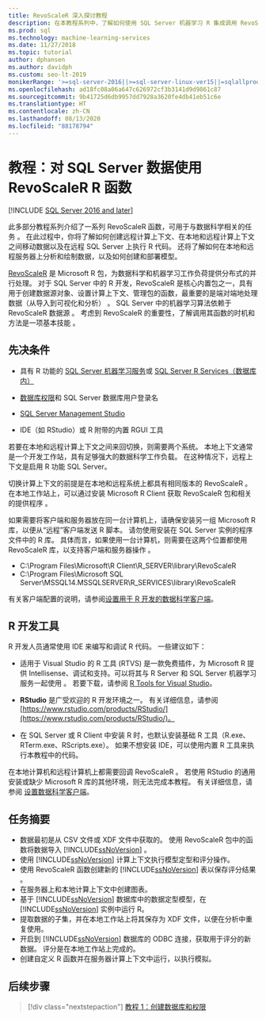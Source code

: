 ```yaml
---
title: RevoScaleR 深入探讨教程
description: 在本教程系列中，了解如何使用 SQL Server 机器学习 R 集成调用 RevoScaleR 函数。
ms.prod: sql
ms.technology: machine-learning-services
ms.date: 11/27/2018
ms.topic: tutorial
author: dphansen
ms.author: davidph
ms.custom: seo-lt-2019
monikerRange: '>=sql-server-2016||>=sql-server-linux-ver15||=sqlallproducts-allversions'
ms.openlocfilehash: ad18fc08a06a647c626972cf3b3141d9d9861c87
ms.sourcegitcommit: 9b41725d6db9957dd7928a3620fe4db41eb51c6e
ms.translationtype: HT
ms.contentlocale: zh-CN
ms.lasthandoff: 08/13/2020
ms.locfileid: "88178794"
---
```

# <a name="tutorial-use-revoscaler-r-functions-with-sql-server-data"></a>教程：对 SQL Server 数据使用 RevoScaleR R 函数
[!INCLUDE [SQL Server 2016 and later](../../includes/applies-to-version/sqlserver2016.md)]

此多部分教程系列介绍了一系列 RevoScaleR 函数，可用于与数据科学相关的任务  。 在此过程中，你将了解如何创建远程计算上下文、在本地和远程计算上下文之间移动数据以及在远程 SQL Server 上执行 R 代码。 还将了解如何在本地和远程服务器上分析和绘制数据，以及如何创建和部署模型。

[RevoScaleR](https://docs.microsoft.com/machine-learning-server/r-reference/revoscaler/revoscaler) 是 Microsoft R 包，为数据科学和机器学习工作负荷提供分布式的并行处理。 对于 SQL Server 中的 R 开发，RevoScaleR 是核心内置包之一，具有用于创建数据源对象、设置计算上下文、管理包的函数，最重要的是端对端地处理数据（从导入到可视化和分析）  。 SQL Server 中的机器学习算法依赖于 RevoScaleR 数据源  。 考虑到 RevoScaleR 的重要性，了解调用其函数的时机和方法是一项基本技能  。 

## <a name="prerequisites"></a>先决条件

+ 具有 R 功能的 [SQL Server 机器学习服务](../install/sql-machine-learning-services-windows-install.md)或 [SQL Server R Services（数据库内）](../install/sql-r-services-windows-install.md)
  
+ [数据库权限](../security/user-permission.md)和 SQL Server 数据库用户登录名

+ [SQL Server Management Studio](https://docs.microsoft.com/sql/ssms/download-sql-server-management-studio-ssms)

+ IDE（如 RStudio）或 R 附带的内置 RGUI 工具

若要在本地和远程计算上下文之间来回切换，则需要两个系统。 本地上下文通常是一个开发工作站，具有足够强大的数据科学工作负载。 在这种情况下，远程上下文是启用 R 功能 SQL Server。 

切换计算上下文的前提是在本地和远程系统上都具有相同版本的 RevoScaleR  。 在本地工作站上，可以通过安装 Microsoft R Client 获取 RevoScaleR 包和相关的提供程序  。

如果需要将客户端和服务器放在同一台计算机上，请确保安装另一组 Microsoft R 库，以便从“远程”客户端发送 R 脚本。 请勿使用安装在 SQL Server 实例的程序文件中的 R 库。 具体而言，如果使用一台计算机，则需要在这两个位置都使用 RevoScaleR 库，以支持客户端和服务器操作  。

+ C:\Program Files\Microsoft\R Client\R_SERVER\library\RevoScaleR 
+ C:\Program Files\Microsoft SQL Server\MSSQL14.MSSQLSERVER\R_SERVICES\library\RevoScaleR

有关客户端配置的说明，请参阅[设置用于 R 开发的数据科学客户端](../r/set-up-a-data-science-client.md)。


## <a name="r-development-tools"></a>R 开发工具

R 开发人员通常使用 IDE 来编写和调试 R 代码。 一些建议如下：

- 适用于 Visual Studio 的 R 工具 (RTVS) 是一款免费插件，为 Microsoft R 提供 Intellisense、调试和支持。可以将其与 R Server 和 SQL Server 机器学习服务一起使用  。 若要下载，请参阅 [R Tools for Visual Studio](https://marketplace.visualstudio.com/items?itemName=MikhailArkhipov007.RTVS2019)。

- **RStudio** 是广受欢迎的 R 开发环境之一。 有关详细信息，请参阅 [https://www.rstudio.com/products/RStudio/](https://www.rstudio.com/products/RStudio/)。

- 在 SQL Server 或 R Client 中安装 R 时，也默认安装基础 R 工具（R.exe、RTerm.exe、RScripts.exe）。 如果不想安装 IDE，可以使用内置 R 工具来执行本教程中的代码。

在本地计算机和远程计算机上都需要回调 RevoScaleR  。 若使用 RStudio 的通用安装或缺少 Microsoft R 库的其他环境，则无法完成本教程。 有关详细信息，请参阅 [设置数据科学客户端](../r/set-up-a-data-science-client.md)。

## <a name="summary-of-tasks"></a>任务摘要

+ 数据最初是从 CSV 文件或 XDF 文件中获取的。 使用 RevoScaleR 包中的函数将数据导入 [!INCLUDE[ssNoVersion](../../includes/ssnoversion-md.md)]  。
+ 使用 [!INCLUDE[ssNoVersion](../../includes/ssnoversion-md.md)] 计算上下文执行模型定型和评分操作。 
+ 使用 RevoScaleR 函数创建新的 [!INCLUDE[ssNoVersion](../../includes/ssnoversion-md.md)] 表以保存评分结果  。
+ 在服务器上和本地计算上下文中创建图表。
+ 基于 [!INCLUDE[ssNoVersion](../../includes/ssnoversion-md.md)] 数据库中的数据定型模型，在 [!INCLUDE[ssNoVersion](../../includes/ssnoversion-md.md)] 实例中运行 R。
+ 提取数据的子集，并在本地工作站上将其保存为 XDF 文件，以便在分析中重复使用。
+ 开启到 [!INCLUDE[ssNoVersion](../../includes/ssnoversion-md.md)] 数据库的 ODBC 连接，获取用于评分的新数据。 评分是在本地工作站上完成的。
+ 创建自定义 R 函数并在服务器计算上下文中运行，以执行模拟。

## <a name="next-steps"></a>后续步骤

> [!div class="nextstepaction"]
> [教程 1：创建数据库和权限](deepdive-work-with-sql-server-data-using-r.md)